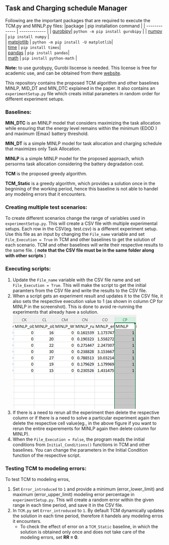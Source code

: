 ## **T**ask and **C**harging schedule **M**anager



Following are the important packages that are required to execute the TCM.py and MINLP.py files:
|package | pip installation command | 
| ------------- | ------------- | 
| [gurobipy](https://www.gurobi.com/documentation/9.5/quickstart_linux/cs_using_pip_to_install_gr.html)| `python -m pip install gurobipy`   | 
| [numpy](https://numpy.org/install/)  | `pip install numpy`  |   
| [matplotlib](https://matplotlib.org/stable/users/installing/index.html) | `python -m pip install -U matplotlib`|  
| [time](https://pypi.org/project/times/) | `pip install times`|  
| [pandas](https://pypi.org/project/times/) | `pip install pandas`|  
| [math](https://pypi.org/project/python-math/) | `pip install python-math` |


**Note:** to use gurobypy, Gurobi liscense is needed. This license is free for academic use, and can be obtained from there [website](https://www.gurobi.com/academia/academic-program-and-licenses/).


This repository contains the proposed TCM algorithm and other baselines MINLP, MID_DT and MIN_DTC explained in the paper. It also contains an `experimentSetup.py` file which creats initial parameters in random order for different experiment setups. 
### Baselines:
**MIN_DTC** is an MINLP model that considers maximizing the task allocation while ensuring that the energy level remains within the minimum (EDOD ) and maximum (Emax) battery threshold.
 
**MIN_DT** is a simple MINLP model for task allocation and charging schedule that maximizes only Task Allocation.

**MINLP** is a simple MINLP model for the proposed approach, which persorms task allocation considering the battery degradation cost.

**TCM** is the proposed greedy algorithm. 

**TCM_Static** is a greedy algorithm, which provides a solution once in the begnining of the working period, hence this baseline is not able to handel any modeling errors that it encounters. 

### Creating multiple test scenarios:
To create different scenarios change the range of variables used in `experimentSetup.py`. This will create a CSV file with multiple experimental setups. Each row in the CSV(eg. test.csv) is a different experiment setup. Use this file as an input by changing the `File_name` variable and set `File_Execution = True` in TCM and other baselines to get the solution of each scenario. TCM and other baselines will write their respective results to the same file. ( **note that the CSV file must be in the same folder along with other scripts** )


### Executing scripts:
1. Update the `File_name` variable with the CSV file name and set `File_Execution = True`. This will make the script to get the initial paramters from the CSV file and write the results to the CSV file. 
2. When a script gets an experiment result and updates it to the CSV file, it also sets the respective execution value to 1 (as shown in  column CP for MINLP in the screenshot). This is done to avoid re-running the experiments that already have a solution. ![This is an image](https://github.com/aksharc2/Towards-High-Quality-Battery-Life-for-Autonomous-Mobile-Robot-Fleets/blob/main/MINLP.PNG)
3. If there is a need to rerun all the experiment then delete the respective column or if there is a need to solve a particular experiment again then delete the respective cell value(eg., in the above figure if you want to rerun the entire experements for MINLP again then delete column for MINLP).
4. When the `File_Execution = False`, the program reads the initial conditions from `Initial_Conditions()` functions in TCM and other baselines. You can change the parameters in the Initial Condition function of the respective script. 


### Testing TCM to modeling errors:
To test TCM to modeling erros, 
1. Set `Error_introduced` to `1` and provide a minimum (error_lower_limit) and maximum (error_upper_limit) modeling error percentage in `experimentSetup.py`. This will create a random error within the given range in each time period, and save it in the CSV file.
2. In `TCM.py` set `Error_introduced` to `1`. By default TCM dynamically updates the solution in each time period, therefore it handels any modeling erros it encounters. 
   - To check the effect of error on a `TCM_Static` baseline, in which the solution is obtained only once and does not take care of the modeling errors, set **RR = 0**.

